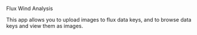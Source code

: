 Flux Wind Analysis

This app allows you to upload images to flux data keys, and to browse data keys and view them as images.